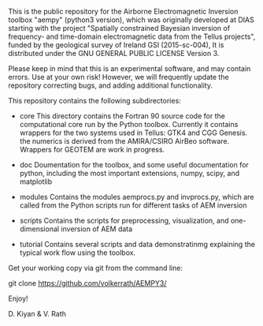 This is the public repository for the  Airborne Electromagnetic Inversion toolbox "aempy" (python3 version), which was originally developed at DIAS starting with the project "Spatially constrained Bayesian inversion of frequency- and time-domain electromagnetic data from the Tellus projects", funded by the geological survey of Ireland GSI (2015-sc-004), It is distributed under the GNU GENERAL PUBLIC LICENSE Version 3.
                       
Please keep in mind that this is an experimental software, and may contain errors. Use at your own risk! However, we will frequently update the repository correcting bugs, and adding additional functionality.                 
 
This repository contains the following subdirectories:

 - 	core
	This directory contains the Fortran 90 source code for the computational
	core run by the Python toolbox. Currently it contains wrappers for the two
	systems used in Tellus: GTK4  and CGG Genesis. the numerics is derived from 
	the AMIRA/CSIRO AirBeo software. Wrappers for GEOTEM are work in progress.
	
 -	doc
 	Doumentation for the toolbox, and some useful documentation for python, 
 	including the most important extensions, numpy, scipy, and matplotlib 
 	
 -	modules
 	Contains the modules aemprocs.py and invprocs.py, which are called from the 
 	Python scripts run for different tasks of AEM inversion
 	
 - 	scripts
 	Contains the scripts  for preprocessing, visualization, and one-dimensional inversion of 
 	AEM data
 	
 - 	tutorial
 	Contains several scripts and data demonstratinmg explaining the typical 
 	work flow using the toolbox.      	 

 
Get your working copy via git from the command line:

 git clone https://github.com/volkerrath/AEMPY3/

Enjoy!

D. Kiyan & V. Rath
